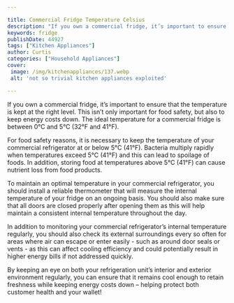 ```yaml
---

title: Commercial Fridge Temperature Celsius
description: "If you own a commercial fridge, it’s important to ensure that the temperature is kept at the right level. This isn’t only importan...find out now"
keywords: fridge
publishDate: 44927
tags: ["Kitchen Appliances"]
author: Curtis
categories: ["Household Appliances"]
cover: 
 image: /img/kitchenappliances/137.webp
 alt: 'not so trivial kitchen appliances exploited'

---
```


If you own a commercial fridge, it’s important to ensure that the temperature is kept at the right level. This isn’t only important for food safety, but also to keep energy costs down. The ideal temperature for a commercial fridge is between 0°C and 5°C (32°F and 41°F).

For food safety reasons, it is necessary to keep the temperature of your commercial refrigerator at or below 5°C (41°F). Bacteria multiply rapidly when temperatures exceed 5°C (41°F) and this can lead to spoilage of foods. In addition, storing food at temperatures above 5°C (41°F) can cause nutrient loss from food products. 

To maintain an optimal temperature in your commercial refrigerator, you should install a reliable thermometer that will measure the internal temperature of your fridge on an ongoing basis. You should also make sure that all doors are closed properly after opening them as this will help maintain a consistent internal temperature throughout the day. 

In addition to monitoring your commercial refrigerator’s internal temperature regularly, you should also check its external surroundings every so often for areas where air can escape or enter easily - such as around door seals or vents - as this can affect cooling efficiency and could potentially result in higher energy bills if not addressed quickly. 

By keeping an eye on both your refrigeration unit’s interior and exterior environment regularly, you can ensure that it remains cool enough to retain freshness while keeping energy costs down – helping protect both customer health and your wallet!
